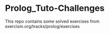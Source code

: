 # Prolog_Tuto-Challenges
This repo contains some solved exercises from exercism.org/tracks/prolog/exercises
